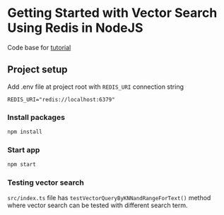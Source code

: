 # Getting Started with Vector Search Using Redis in NodeJS

Code base for [tutorial](https://developer.redis.com/howtos/solutions/vector/getting-started-vector)

## Project setup

Add .env file at project root with `REDIS_URI` connection string

```.env
REDIS_URI="redis://localhost:6379"
```

### Install packages

```sh
npm install
```

### Start app

```sh
npm start
```

### Testing vector search

`src/index.ts` file has `testVectorQueryByKNNandRangeForText()` method where vector search can be tested with different search term.
